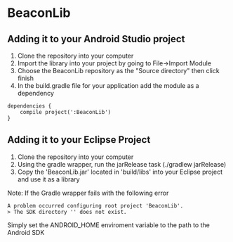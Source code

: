 BeaconLib
===

Adding it to your Android Studio project
---
1. Clone the repository into your computer
2. Import the library into your project by going to File->Import Module
3. Choose the BeaconLib repository as the "Source directory" then click finish
4. In the build.gradle file for your application add the module as a dependency
```GRADLE
dependencies {
    compile project(':BeaconLib')
}
```

Adding it to your Eclipse Project
---
1. Clone the repository into your computer
2. Using the gradle wrapper, run the jarRelease task (./gradlew jarRelease)
3. Copy the 'BeaconLib.jar' located in 'build/libs' into your Eclipse project and use it as a library

Note: If the Gradle wrapper fails with the following error
```
A problem occurred configuring root project 'BeaconLib'.
> The SDK directory '' does not exist.
```
Simply set the ANDROID_HOME enviroment variable to the path to the Android SDK

